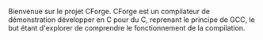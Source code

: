 
Bienvenue sur le projet CForge.
CForge est un compilateur de démonstration développer en C pour du C, reprenant le principe de GCC, le but étant d'explorer de comprendre le fonctionnement de la compilation.
